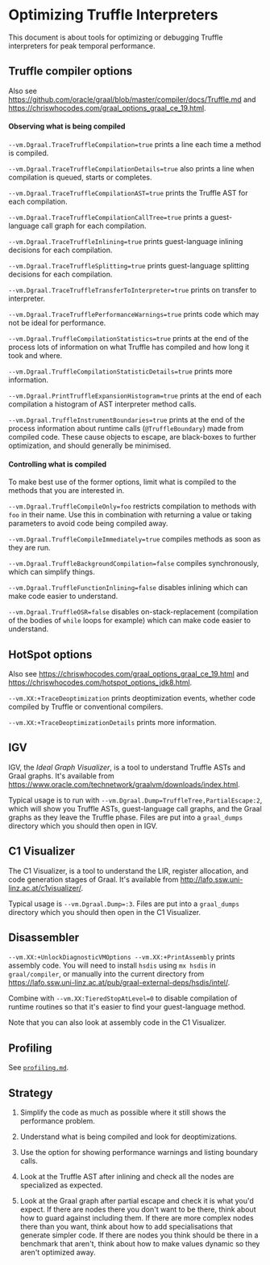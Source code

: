 # Optimizing Truffle Interpreters

This document is about tools for optimizing or debugging Truffle interpreters
for peak temporal performance.

## Truffle compiler options

Also see https://github.com/oracle/graal/blob/master/compiler/docs/Truffle.md and https://chriswhocodes.com/graal_options_graal_ce_19.html.

#### Observing what is being compiled

`--vm.Dgraal.TraceTruffleCompilation=true` prints a line each time a method is compiled.

`--vm.Dgraal.TraceTruffleCompilationDetails=true` also prints a line when compilation is queued, starts or completes.

`--vm.Dgraal.TraceTruffleCompilationAST=true` prints the Truffle AST for each compilation.

`--vm.Dgraal.TraceTruffleCompilationCallTree=true` prints a guest-language call graph for each compilation.

`--vm.Dgraal.TraceTruffleInlining=true` prints guest-language inlining decisions for each compilation.

`--vm.Dgraal.TraceTruffleSplitting=true` prints guest-language splitting decisions for each compilation.

`--vm.Dgraal.TraceTruffleTransferToInterpreter=true` prints on transfer to interpreter.

`--vm.Dgraal.TraceTrufflePerformanceWarnings=true` prints code which may not be ideal for performance.

`--vm.Dgraal.TruffleCompilationStatistics=true` prints at the end of the process lots of information on what Truffle has compiled and how long it took and where.

`--vm.Dgraal.TruffleCompilationStatisticDetails=true` prints more information.

`--vm.Dgraal.PrintTruffleExpansionHistogram=true` prints at the end of each compilation a histogram of AST interpreter method calls.

`--vm.Dgraal.TruffleInstrumentBoundaries=true` prints at the end of the process information about runtime calls (`@TruffleBoundary`) made from compiled code. These cause objects to escape, are black-boxes to further optimization, and should generally be minimised.

#### Controlling what is compiled

To make best use of the former options, limit what is compiled to the methods that you are interested in.

`--vm.Dgraal.TruffleCompileOnly=foo` restricts compilation to methods with `foo` in their name. Use this in combination with returning a value or taking parameters to avoid code being compiled away.

`--vm.Dgraal.TruffleCompileImmediately=true` compiles methods as soon as they are run.

`--vm.Dgraal.TruffleBackgroundCompilation=false` compiles synchronously, which can simplify things.

`--vm.Dgraal.TruffleFunctionInlining=false` disables inlining which can make code easier to understand.

`--vm.Dgraal.TruffleOSR=false` disables on-stack-replacement (compilation of the bodies of `while` loops for example) which can make code easier to understand.

## HotSpot options

Also see https://chriswhocodes.com/graal_options_graal_ce_19.html and https://chriswhocodes.com/hotspot_options_jdk8.html.

`--vm.XX:+TraceDeoptimization` prints deoptimization events, whether code compiled by Truffle or conventional compilers.

`--vm.XX:+TraceDeoptimizationDetails` prints more information.

## IGV

IGV, the *Ideal Graph Visualizer*, is a tool to understand Truffle ASTs and
Graal graphs. It's available from
https://www.oracle.com/technetwork/graalvm/downloads/index.html.

Typical usage is to run with `--vm.Dgraal.Dump=TruffleTree,PartialEscape:2`,
which will show you Truffle ASTs, guest-language call graphs, and the Graal
graphs as they leave the Truffle phase. Files are put into a `graal_dumps`
directory which you should then open in IGV.

## C1 Visualizer

The C1 Visualizer, is a tool to understand the LIR, register allocation, and
code generation stages of Graal. It's available from
http://lafo.ssw.uni-linz.ac.at/c1visualizer/.

Typical usage is `--vm.Dgraal.Dump=:3`. Files are put into a `graal_dumps`
directory which you should then open in the C1 Visualizer.

## Disassembler

`--vm.XX:+UnlockDiagnosticVMOptions --vm.XX:+PrintAssembly` prints assembly
code. You will need to install `hsdis` using `mx hsdis` in `graal/compiler`,
or manually into the current directory from
https://lafo.ssw.uni-linz.ac.at/pub/graal-external-deps/hsdis/intel/.

Combine with `--vm.XX:TieredStopAtLevel=0` to disable compilation of runtime
routines so that it's easier to find your guest-language method.

Note that you can also look at assembly code in the C1 Visualizer.

## Profiling

See [`profiling.md`](Profiling.md).

## Strategy

1. Simplify the code as much as possible where it still shows the performance problem.

2. Understand what is being compiled and look for deoptimizations.

3. Use the option for showing performance warnings and listing boundary calls.

3. Look at the Truffle AST after inlining and check all the nodes are specialized as expected.

4. Look at the Graal graph after partial escape and check it is what you'd expect. If there are nodes there you don't want to be there, think about how to guard against including them. If there are more complex nodes there than you want, think about how to add specialisations that generate simpler code. If there are nodes you think should be there in a benchmark that aren't, think about how to make values dynamic so they aren't optimized away.
